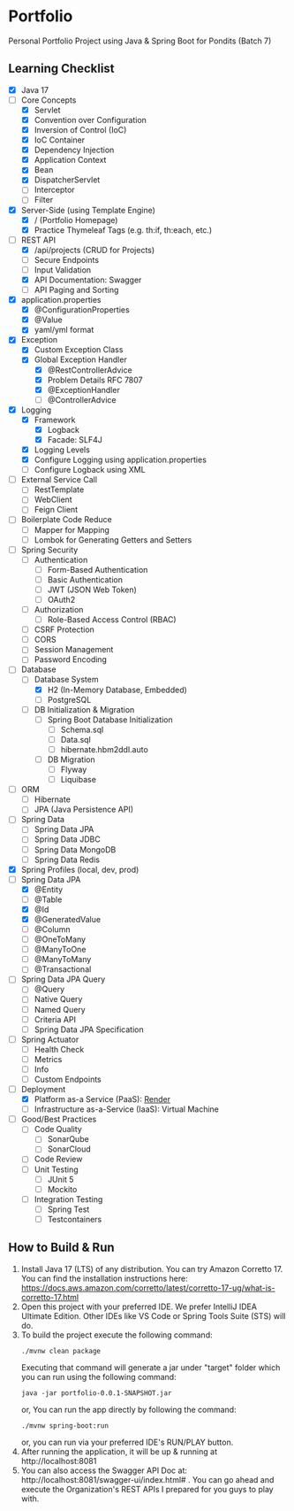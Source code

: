 # Portfolio
Personal Portfolio Project using Java & Spring Boot for Pondits (Batch 7)

## Learning Checklist
- [x] Java 17
- [ ] Core Concepts
    - [x] Servlet
    - [x] Convention over Configuration
    - [x] Inversion of Control (IoC)
    - [x] IoC Container
    - [x] Dependency Injection
    - [x] Application Context
    - [x] Bean
    - [x] DispatcherServlet
    - [ ] Interceptor 
    - [ ] Filter
- [x] Server-Side (using Template Engine)
    - [x] / (Portfolio Homepage)
    - [x] Practice Thymeleaf Tags (e.g. th:if, th:each, etc.)
- [ ] REST API
    - [X] /api/projects (CRUD for Projects)
    - [ ] Secure Endpoints
    - [ ] Input Validation
    - [x] API Documentation: Swagger
    - [ ] API Paging and Sorting
- [x] application.properties
  - [x] @ConfigurationProperties
  - [x] @Value
  - [x] yaml/yml format
- [x] Exception
  - [x] Custom Exception Class
  - [x] Global Exception Handler
    - [x] @RestControllerAdvice
    - [x] Problem Details RFC 7807
    - [x] @ExceptionHandler
    - [ ] @ControllerAdvice
- [x] Logging
  - [x] Framework
    - [x] Logback
    - [x] Facade: SLF4J
  - [x] Logging Levels
  - [x] Configure Logging using application.properties
  - [ ] Configure Logback using XML
- [ ] External Service Call
  - [ ] RestTemplate
  - [ ] WebClient
  - [ ] Feign Client
- [ ] Boilerplate Code Reduce
  - [ ] Mapper for Mapping
  - [ ] Lombok for Generating Getters and Setters
- [ ] Spring Security
  - [ ] Authentication
    - [ ] Form-Based Authentication
    - [ ] Basic Authentication
    - [ ] JWT (JSON Web Token)
    - [ ] OAuth2
  - [ ] Authorization
    - [ ] Role-Based Access Control (RBAC)
  - [ ] CSRF Protection
  - [ ] CORS
  - [ ] Session Management
  - [ ] Password Encoding
- [ ] Database
    - [ ] Database System
      - [x] H2 (In-Memory Database, Embedded)
      - [ ] PostgreSQL
    - [ ] DB Initialization & Migration
      - [ ] Spring Boot Database Initialization
        - [ ] Schema.sql
        - [ ] Data.sql
        - [ ] hibernate.hbm2ddl.auto
      - [ ] DB Migration
        - [ ] Flyway
        - [ ] Liquibase
- [ ] ORM
  - [ ] Hibernate
  - [ ] JPA (Java Persistence API)
- [ ] Spring Data
  - [ ] Spring Data JPA
  - [ ] Spring Data JDBC
  - [ ] Spring Data MongoDB
  - [ ] Spring Data Redis
- [x] Spring Profiles (local, dev, prod)
- [ ] Spring Data JPA
  - [x] @Entity
  - [ ] @Table
  - [x] @Id
  - [x] @GeneratedValue
  - [ ] @Column
  - [ ] @OneToMany
  - [ ] @ManyToOne
  - [ ] @ManyToMany
  - [ ] @Transactional
- [ ] Spring Data JPA Query
  - [ ] @Query
  - [ ] Native Query
  - [ ] Named Query
  - [ ] Criteria API
  - [ ] Spring Data JPA Specification
- [ ] Spring Actuator
  - [ ] Health Check
  - [ ] Metrics
  - [ ] Info
  - [ ] Custom Endpoints
- [ ] Deployment
  - [x] Platform as-a Service (PaaS): [Render](https://portfolio-6nv7.onrender.com/)
  - [ ] Infrastructure as-a-Service (IaaS): Virtual Machine
- [ ] Good/Best Practices
  - [ ] Code Quality
    - [ ] SonarQube
    - [ ] SonarCloud
  - [ ] Code Review
  - [ ] Unit Testing
    - [ ] JUnit 5
    - [ ] Mockito
  - [ ] Integration Testing
    - [ ] Spring Test
    - [ ] Testcontainers

## How to Build & Run
1. Install Java 17 (LTS) of any distribution. You can try Amazon Corretto 17. You can find the installation instructions here: https://docs.aws.amazon.com/corretto/latest/corretto-17-ug/what-is-corretto-17.html
2. Open this project with your preferred IDE. We prefer IntelliJ IDEA Ultimate Edition. Other IDEs like VS Code or Spring Tools Suite (STS) will do.
3. To build the project execute the following command:
    ```
    ./mvnw clean package
    ```
   Executing that command will generate a jar under "target" folder which you can run using the following command:
    ```
    java -jar portfolio-0.0.1-SNAPSHOT.jar
    ```
   or, You can run the app directly by following the command:
    ```
    ./mvnw spring-boot:run
    ```
   or, you can run via your preferred IDE's RUN/PLAY button.
4. After running the application, it will be up & running at http://localhost:8081
5. You can also access the Swagger API Doc at: http://localhost:8081/swagger-ui/index.html# . You can go ahead and execute the Organization's REST APIs I prepared for you guys to play with.
